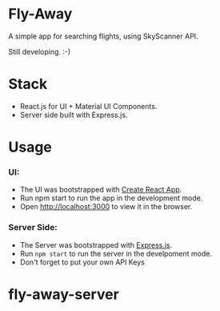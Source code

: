 # Fly-Away

A simple app for searching flights, using SkyScanner API.

Still developing. :-)

# Stack

- React.js for UI + Material UI Components.
- Server side built with Express.js.

# Usage

### UI:

- The UI was bootstrapped with [Create React App](https://github.com/facebook/create-react-app).
- Run npm start to run the app in the development mode.
- Open [http://localhost:3000](http://localhost:3000) to view it in the browser.

### Server Side:

- The Server was bootstrapped with [Express.js](https://expressjs.com).
- Run `npm start` to run the server in the develpoment mode.
- Don't forget to put your own API Keys

# fly-away-server
